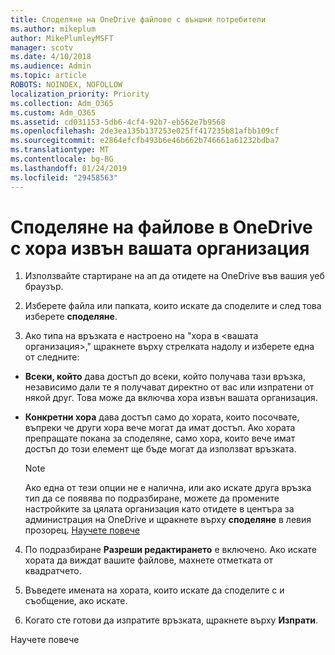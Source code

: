 ```yaml
---
title: Споделяне на OneDrive файлове с външни потребители
ms.author: mikeplum
author: MikePlumleyMSFT
manager: scotv
ms.date: 4/10/2018
ms.audience: Admin
ms.topic: article
ROBOTS: NOINDEX, NOFOLLOW
localization_priority: Priority
ms.collection: Adm_O365
ms.custom: Adm_O365
ms.assetid: cd031153-5db6-4cf4-92b7-eb562e7b9568
ms.openlocfilehash: 2de3ea135b137253e025ff417235b81afbb109cf
ms.sourcegitcommit: e2864efcfb493b6e46b662b746661a61232bdba7
ms.translationtype: MT
ms.contentlocale: bg-BG
ms.lasthandoff: 01/24/2019
ms.locfileid: "29458563"
---
```

# <a name="share-files-in-onedrive-with-people-outside-your-organization"></a>Споделяне на файлове в OneDrive с хора извън вашата организация

1. Използвайте стартиране на ап да отидете на OneDrive във вашия уеб браузър. 
    
2. Изберете файла или папката, които искате да споделите и след това изберете **споделяне**. 
    
3. Ако типа на връзката е настроено на "хора в \<вашата организация\>," щракнете върху стрелката надолу и изберете една от следните: 
    
  - **Всеки, който** дава достъп до всеки, който получава тази връзка, независимо дали те я получават директно от вас или изпратени от някой друг. Това може да включва хора извън вашата организация. 
    
  - **Конкретни хора** дава достъп само до хората, които посочвате, въпреки че други хора вече могат да имат достъп. Ако хората препращате покана за споделяне, само хора, които вече имат достъп до този елемент ще бъде могат да използват връзката. 
    
    > [!NOTE]
    > Ако една от тези опции не е налична, или ако искате друга връзка тип да се появява по подразбиране, можете да промените настройките за цялата организация като отидете в центъра за администрация на OneDrive и щракнете върху **споделяне** в левия прозорец. [Научете повече](https://go.microsoft.com/fwlink/?linkid=871961)
  
4. По подразбиране **Разреши редактирането** е включено. Ако искате хората да виждат вашите файлове, махнете отметката от квадратчето. 
    
5. Въведете имената на хората, които искате да споделите с и съобщение, ако искате.
    
6. Когато сте готови да изпратите връзката, щракнете върху **Изпрати**. 
    
Научете повече
  

